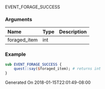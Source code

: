 EVENT_FORAGE_SUCCESS
### Arguments
**Name**|**Type**|**Description**
:-----|:-----|:-----
foraged_item|int|
### Example
```perl
sub EVENT_FORAGE_SUCCESS {
	quest::say($foraged_item); # returns int
}
```

Generated On 2018-01-15T22:01:49-08:00